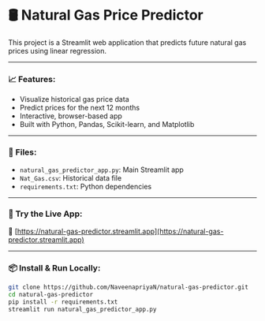 # 🛢️ Natural Gas Price Predictor

This project is a Streamlit web application that predicts future natural gas prices using linear regression.

---

### 📈 Features:
- Visualize historical gas price data
- Predict prices for the next 12 months
- Interactive, browser-based app
- Built with Python, Pandas, Scikit-learn, and Matplotlib

---

### 📂 Files:
- `natural_gas_predictor_app.py`: Main Streamlit app
- `Nat_Gas.csv`: Historical data file
- `requirements.txt`: Python dependencies

---

### 🚀 Try the Live App:
🔗 [https://natural-gas-predictor.streamlit.app](https://natural-gas-predictor.streamlit.app)

---

### 📦 Install & Run Locally:
```bash
git clone https://github.com/NaveenapriyaN/natural-gas-predictor.git
cd natural-gas-predictor
pip install -r requirements.txt
streamlit run natural_gas_predictor_app.py

